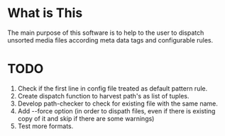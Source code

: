 What is This
============

The main purpose of this software is to help to the user to dispatch unsorted
media files according meta data tags and configurable rules.


TODO
============
1. Check if the first line in config file treated as default pattern rule.
2. Create dispatch function to harvest path's as list of tuples.
3. Develop path-checker to check for existing file with the same name.
4. Add --force option (in order to dispath files, even if there is existing copy of it and skip if there are some warnings)
5. Test more formats.
